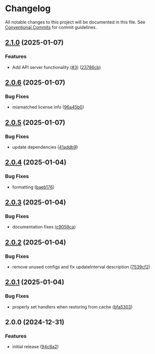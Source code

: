 # Changelog

All notable changes to this project will be documented in this file. See
[Conventional Commits](https://conventionalcommits.org) for commit guidelines.

## [2.1.0](https://github.com/jabrown93/homebridge-philips-hue-sync-box-v2/compare/v2.0.6...v2.1.0) (2025-01-07)

### Features

* Add API server functionality ([#3](https://github.com/jabrown93/homebridge-philips-hue-sync-box-v2/issues/3)) ([23786cb](https://github.com/jabrown93/homebridge-philips-hue-sync-box-v2/commit/23786cb721bb6579b6d6dac360f7384ddbcfb3f6))

## [2.0.6](https://github.com/jabrown93/homebridge-philips-hue-sync-box-v2/compare/v2.0.5...v2.0.6) (2025-01-07)

### Bug Fixes

* mismatched license info ([96a45b0](https://github.com/jabrown93/homebridge-philips-hue-sync-box-v2/commit/96a45b01e53aa28ae0f1f81373056bc89180e2a4))

## [2.0.5](https://github.com/jabrown93/homebridge-philips-hue-sync-box-v2/compare/v2.0.4...v2.0.5) (2025-01-07)

### Bug Fixes

* update dependencies ([41addb9](https://github.com/jabrown93/homebridge-philips-hue-sync-box-v2/commit/41addb9d97b25428ca4f052a3d2f0ddfaef2ab0f))

## [2.0.4](https://github.com/jabrown93/homebridge-philips-hue-sync-box-v2/compare/v2.0.3...v2.0.4) (2025-01-04)

### Bug Fixes

* formatting ([baeb176](https://github.com/jabrown93/homebridge-philips-hue-sync-box-v2/commit/baeb176c85a231acfdaec703e73fb84d7c2cb300))

## [2.0.3](https://github.com/jabrown93/homebridge-philips-hue-sync-box-v2/compare/v2.0.2...v2.0.3) (2025-01-04)

### Bug Fixes

* documentation fixes ([c9059ca](https://github.com/jabrown93/homebridge-philips-hue-sync-box-v2/commit/c9059caa6665186079fb3f699cf0a7aa388e0031))

## [2.0.2](https://github.com/jabrown93/homebridge-philips-hue-sync-box-v2/compare/v2.0.1...v2.0.2) (2025-01-04)

### Bug Fixes

* remove unused configs and fix updateInterval description ([7539cf2](https://github.com/jabrown93/homebridge-philips-hue-sync-box-v2/commit/7539cf2ddedabf966057791106d126d2ccb814a9))

## [2.0.1](https://github.com/jabrown93/homebridge-philips-hue-sync-box-v2/compare/v2.0.0...v2.0.1) (2025-01-04)

### Bug Fixes

* properly set handlers when restoring from cache ([bfa5303](https://github.com/jabrown93/homebridge-philips-hue-sync-box-v2/commit/bfa5303955cff2c7939978050f67eb16817e92c4))

## 2.0.0 (2024-12-31)

### Features

* initial release ([94c8a2](https://github.com/jabrown93/homebridge-philips-hue-sync-box-v2/commit/94c8a2bed2d96badc0e73941f328d9b4fb1ede5c))
